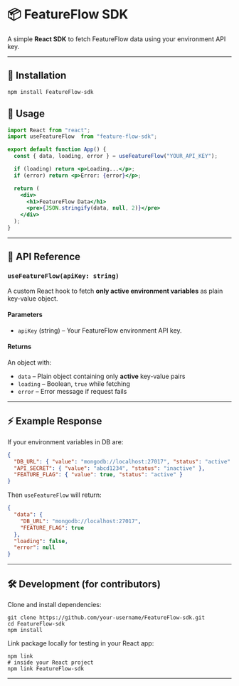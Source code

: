 # 📦 FeatureFlow SDK

A simple **React SDK** to fetch FeatureFlow data using your environment API key.

---

## 🚀 Installation

```
npm install FeatureFlow-sdk
```



## 🔧 Usage

```jsx
import React from "react";
import useFeatureFlow  from "feature-flow-sdk";

export default function App() {
  const { data, loading, error } = useFeatureFlow("YOUR_API_KEY");

  if (loading) return <p>Loading...</p>;
  if (error) return <p>Error: {error}</p>;

  return (
    <div>
      <h1>FeatureFlow Data</h1>
      <pre>{JSON.stringify(data, null, 2)}</pre>
    </div>
  );
}
```

---

## 📘 API Reference

### `useFeatureFlow(apiKey: string)`

A custom React hook to fetch **only active environment variables** as plain key-value object.

#### Parameters
- `apiKey` (string) – Your FeatureFlow environment API key.

#### Returns
An object with:
- `data` – Plain object containing only **active** key-value pairs  
- `loading` – Boolean, `true` while fetching  
- `error` – Error message if request fails  

---

## ⚡ Example Response

If your environment variables in DB are:

```json
{
  "DB_URL": { "value": "mongodb://localhost:27017", "status": "active" },
  "API_SECRET": { "value": "abcd1234", "status": "inactive" },
  "FEATURE_FLAG": { "value": true, "status": "active" }
}
```

Then `useFeatureFlow` will return:

```json
{
  "data": {
    "DB_URL": "mongodb://localhost:27017",
    "FEATURE_FLAG": true
  },
  "loading": false,
  "error": null
}
```

---

## 🛠 Development (for contributors)

Clone and install dependencies:

```
git clone https://github.com/your-username/FeatureFlow-sdk.git
cd FeatureFlow-sdk
npm install
```

Link package locally for testing in your React app:

```
npm link
# inside your React project
npm link FeatureFlow-sdk
```

---
